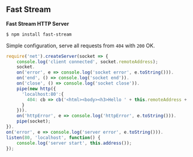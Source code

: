 ## Fast Stream

**Fast Stream HTTP Server**

```sh
$ npm install fast-stream
```
Simple configuration, serve all requests from `404` with `200` OK.
```js
require('net').createServer(socket => {
    console.log('client connected', socket.remoteAddress);
    socket.
    on('error', e => console.log('socket error', e.toString())).
    on('end', () => console.log('socket end')).
    on('close', () => console.log('socket close')).
    pipe(new http({
      'localhost:80':{
        404: cb => cb('<html><body><h3>Hello ' + this.remoteAddress + '</h3></body></html>', null, 200)
      }
    })).
    on('httpError', e => console.log('httpError', e.toString())).
    pipe(socket);
}).
on('error', e => console.log('server error', e.toString())).
listen(80, 'localhost', function() {
    console.log('server start', this.address());
});
```
